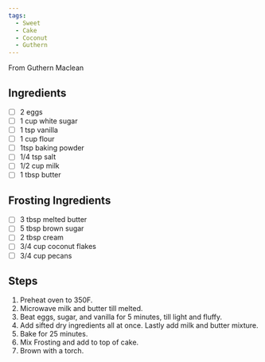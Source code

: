 ```yaml
---
tags: 
  - Sweet
  - Cake
  - Coconut
  - Guthern
---
```


From Guthern Maclean

## Ingredients

- [ ] 2 eggs
- [ ] 1 cup white sugar
- [ ] 1 tsp vanilla
- [ ] 1 cup flour
- [ ] 1tsp baking powder
- [ ] 1/4 tsp salt
- [ ] 1/2 cup milk
- [ ] 1 tbsp butter

## Frosting Ingredients

- [ ] 3 tbsp melted butter
- [ ] 5 tbsp brown sugar
- [ ] 2 tbsp cream
- [ ] 3/4 cup coconut flakes
- [ ] 3/4 cup pecans

## Steps

1. Preheat oven to 350F.
1. Microwave milk and butter till melted.
1. Beat eggs, sugar, and vanilla for 5 minutes, till light and fluffy.
1. Add sifted dry ingredients all at once. Lastly add milk and butter mixture.
1. Bake for 25 minutes.
1. Mix Frosting and add to top of cake.
1. Brown with a torch.
